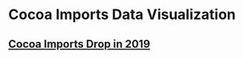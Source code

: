 # Cocoa Imports Data Visualization

## [Cocoa Imports Drop in 2019](https://github.com/andrewmarquardt/datavisualization-fall2021/files/7506188/cocoa.visualization.pptx)

